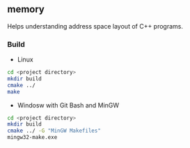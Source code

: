 ## memory
Helps understanding address space layout of C++ programs.

### Build

* Linux
```bash
cd <project directory>
mkdir build
cmake ../
make
```

* Windosw with Git Bash and MinGW
```bash
cd <project directory>
mkdir build
cmake ../ -G "MinGW Makefiles"
mingw32-make.exe
```
